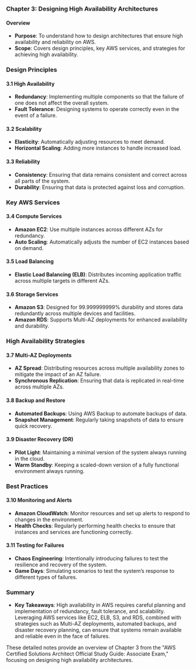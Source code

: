### Chapter 3: Designing High Availability Architectures

#### Overview
- **Purpose**: To understand how to design architectures that ensure high availability and reliability on AWS.
- **Scope**: Covers design principles, key AWS services, and strategies for achieving high availability.

### Design Principles

#### 3.1 High Availability
- **Redundancy**: Implementing multiple components so that the failure of one does not affect the overall system.
- **Fault Tolerance**: Designing systems to operate correctly even in the event of a failure.

#### 3.2 Scalability
- **Elasticity**: Automatically adjusting resources to meet demand.
- **Horizontal Scaling**: Adding more instances to handle increased load.

#### 3.3 Reliability
- **Consistency**: Ensuring that data remains consistent and correct across all parts of the system.
- **Durability**: Ensuring that data is protected against loss and corruption.

### Key AWS Services

#### 3.4 Compute Services
- **Amazon EC2**: Use multiple instances across different AZs for redundancy.
- **Auto Scaling**: Automatically adjusts the number of EC2 instances based on demand.

#### 3.5 Load Balancing
- **Elastic Load Balancing (ELB)**: Distributes incoming application traffic across multiple targets in different AZs.

#### 3.6 Storage Services
- **Amazon S3**: Designed for 99.999999999% durability and stores data redundantly across multiple devices and facilities.
- **Amazon RDS**: Supports Multi-AZ deployments for enhanced availability and durability.

### High Availability Strategies

#### 3.7 Multi-AZ Deployments
- **AZ Spread**: Distributing resources across multiple availability zones to mitigate the impact of an AZ failure.
- **Synchronous Replication**: Ensuring that data is replicated in real-time across multiple AZs.

#### 3.8 Backup and Restore
- **Automated Backups**: Using AWS Backup to automate backups of data.
- **Snapshot Management**: Regularly taking snapshots of data to ensure quick recovery.

#### 3.9 Disaster Recovery (DR)
- **Pilot Light**: Maintaining a minimal version of the system always running in the cloud.
- **Warm Standby**: Keeping a scaled-down version of a fully functional environment always running.

### Best Practices

#### 3.10 Monitoring and Alerts
- **Amazon CloudWatch**: Monitor resources and set up alerts to respond to changes in the environment.
- **Health Checks**: Regularly performing health checks to ensure that instances and services are functioning correctly.

#### 3.11 Testing for Failures
- **Chaos Engineering**: Intentionally introducing failures to test the resilience and recovery of the system.
- **Game Days**: Simulating scenarios to test the system’s response to different types of failures.

### Summary
- **Key Takeaways**: High availability in AWS requires careful planning and implementation of redundancy, fault tolerance, and scalability. Leveraging AWS services like EC2, ELB, S3, and RDS, combined with strategies such as Multi-AZ deployments, automated backups, and disaster recovery planning, can ensure that systems remain available and reliable even in the face of failures.

These detailed notes provide an overview of Chapter 3 from the "AWS Certified Solutions Architect Official Study Guide: Associate Exam," focusing on designing high availability architectures.